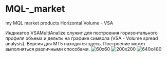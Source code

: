 # MQL-_market
my MQL market products
Horizontal Volume - VSA

Индикатор VSAMultiAnalize служит для построения горизонтального профиля объема и дельты на графике символа (VSA - Volume spread analysis). 
Версия для MT5  находится здесь. Построение может выполняться различными способами.
![60x60](https://user-images.githubusercontent.com/32588378/214373146-17b39f75-f36a-43d5-997c-c50d008b2605.png)
![200x200](https://user-images.githubusercontent.com/32588378/214373152-d0c4445e-ef20-469b-a1f1-79cae1db9b98.png)
![640x480](https://user-images.githubusercontent.com/32588378/214373155-6192bdfc-7a89-466b-995b-c80946463f89.png)
